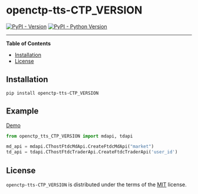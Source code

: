 # openctp-tts-CTP_VERSION

[![PyPI - Version](https://badgen.net/badge/pypi/vCTP2/blue)](https://pypi.org/project/openctp-tts-CTP_VERSION)
[![PyPI - Python Version](https://badgen.net/badge/python/3.7|3.8|3.9|3.10|3.11/blue)](https://pypi.org/project/openctp-tts-CTP_VERSION)

-----

**Table of Contents**

- [Installation](#installation)
- [License](#license)

## Installation

```console
pip install openctp-tts-CTP_VERSION
```

## Example

[Demo](https://github.com/Jedore/openctp-tts-python/tree/main/demo)

```python
from openctp_tts_CTP_VERSION import mdapi, tdapi

md_api = mdapi.CThostFtdcMdApi.CreateFtdcMdApi("market")
td_api = tdapi.CThostFtdcTraderApi.CreateFtdcTraderApi('user_id')
```

## License

`openctp-tts-CTP_VERSION` is distributed under the terms of the [MIT](https://spdx.org/licenses/MIT.html) license.
